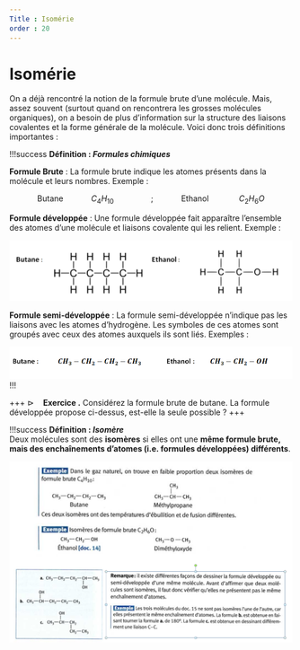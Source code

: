 ```yaml
---
Title : Isomérie
order : 20
---
```


# Isomérie

On a déjà rencontré la notion de la formule brute d’une molécule. Mais,
assez souvent (surtout quand on rencontrera les grosses molécules
organiques), on a besoin de plus d’information sur la structure des
liaisons covalentes et la forme générale de la molécule. Voici donc
trois définitions importantes :

!!!success **Définition : *Formules chimiques***

**Formule Brute** : La formule brute indique les atomes présents dans la
molécule et leurs nombres. Exemple :

$$\text{Butane} \quad \quad\quad C_4H_{10} \quad \quad \quad \quad ;     \quad \quad \quad \text{Ethanol   }\quad \quad \quad C_2H_6O$$

**Formule développée** : Une formule développée fait apparaître l’ensemble des
atomes d’une molécule et liaisons covalente qui les relient. Exemple :

![Formule développée](../img/2/develop.png)

**Formule semi-développée** : La formule semi-développée n’indique pas
les liaisons avec les atomes d’hydrogène. Les symboles de ces atomes
sont groupés avec ceux des atomes auxquels ils sont liés. Exemples :

![Formule développée](../img/2/semidev.png)
!!!

+++
$\triangleright \quad$**Exercice .** Considérez la formule brute de
butane. La formule développée propose ci-dessus, est-elle la seule
possible ?
+++

!!!success **Définition : *Isomère***  
Deux molécules sont des **isomères** si elles ont une **même formule
brute, mais des enchaînements d’atomes (i.e. formules développées)
différents**.

![Formule développée](../img/2/isomeres.png)

